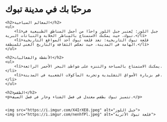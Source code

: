 <!DOCTYPE html>
<html lang="ar">
<head>
    <meta charset="UTF-8">
    <meta name="viewport" content="width=device-width, initial-scale=1.0">
    <title>مدينة تبوك</title>
</head>
<body>
    <h1>مرحبًا بك في مدينة تبوك</h1>

    <h2>المعالم السياحية</h2>
    <ul>
        <li>جبل اللوز: يُعتبر جبل اللوز واحدًا من أجمل المناطق الطبيعية في تبوك، حيث يمكنك الاستمتاع بالمناظر الخلابة والنباتات البرية.</li>
        <li>قلعة تبوك التاريخية: تعد قلعة تبوك أحد المواقع التاريخية الهامة في المدينة، حيث تعكس الثقافة والتاريخ الغني للمنطقة.</li>
    </ul>

    <h2>الأنشطة والفعاليات</h2>
    <ul>
        <li>يمكنك الاستمتاع بالسباحة والتنزه على شواطئ البحر الأحمر الرائعة.</li>
        <li>قم بزيارة الأسواق التقليدية وتجربة المأكولات الشعبية في المدينة.</li>
    </ul>

    <h2>الطقس</h2>
    <p>تتميز تبوك بطقس معتدل في فصل الشتاء وحار في فصل الصيف.</p>

    
    <img src="https://i.imgur.com/X4IrXE8.jpeg" alt="جبل اللوز">
    <img src="https://i.imgur.com/nenhfPl.jpeg" alt="قلعة تبوك الأثرية">
</body>
</html>

